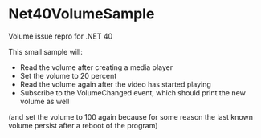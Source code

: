 # Net40VolumeSample
Volume issue repro for .NET 40

This small sample will:
- Read the volume after creating a media player
- Set the volume to 20 percent
- Read the volume again after the video has started playing
- Subscribe to the VolumeChanged event, which should print the new volume as well

(and set the volume to 100 again because for some reason the last known volume persist after a reboot of the program)
